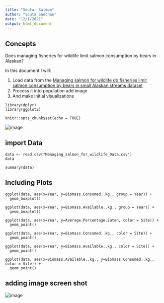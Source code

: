 ```yaml
---
title: "Souta- Salmon"
author: "Souta Saechao"
date: "12/1/2021"
output: html_document
---
```


## Concepts

Does managing fisheries for wildlife limit salmon consumption by bears in Alaskan?

In this document I will:

1. Load data from the [Managing salmon for wildlife do fisheries limit salmon consumption by bears in small Alaskan streams dataset](https://figshare.com/articles/dataset/Managing_salmon_for_wildlife_do_fisheries_limit_salmon_consumption_by_bears_in_small_Alaskan_streams_/10315925)
2. Process it into population add image 
3. And make initial visualizations


```{r, cache=FALSE}
library(dplyr)
library(ggplot2)
```



```{r setup, include=FALSE}
knitr::opts_chunk$set(echo = TRUE)
```


![image](https://d3i6fh83elv35t.cloudfront.net/static/2018/11/fat-bears_GettyImages-966223700-1024x683.jpg)

## import Data

```{r cache=TRUE}
data <- read.csv("Managing_salmon_for_wildlife_Data.csv")
data
```

```{r}
summary(data)
```

## Including Plots


```{r}
ggplot(data, aes(x=Year, y=Biomass.Consumed..kg., group = Year)) +
  geom_boxplot()
```


```{r}
ggplot(data, aes(x=Year, y=Biomass.Available..kg., group = Year)) +
  geom_boxplot()
```



```{r}
ggplot(data, aes(x=Year, y=Average.Percentage.Eaten, color = Site)) +
  geom_point()
```


```{r}
ggplot(data, aes(x=Year, y=Biomass.Consumed..kg., color = Site)) +
  geom_point()
```


```{r}
ggplot(data, aes(x=Year, y=Biomass.Available..kg., color = Site)) +
  geom_point()
```

```{r}
ggplot(data, aes(x=Biomass.Available..kg., y=Biomass.Consumed..kg., color = Site)) +
  geom_point()
```

## adding image screen shot

![image](https://www.alaskatourjobs.com/wp-content/uploads/2017/06/Copper_River_Salmon_Facts.jpg)




